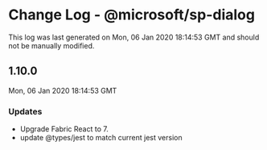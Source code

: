 # Change Log - @microsoft/sp-dialog

This log was last generated on Mon, 06 Jan 2020 18:14:53 GMT and should not be manually modified.

## 1.10.0
Mon, 06 Jan 2020 18:14:53 GMT

### Updates

- Upgrade Fabric React to 7.
- update @types/jest to match current jest version

